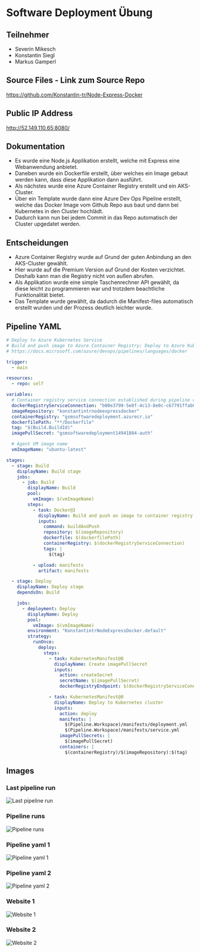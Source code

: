 # Software Deployment Übung

## Teilnehmer

- Severin Mikesch
- Konstantin Siegl
- Markus Gamperl

## Source Files - Link zum Source Repo

https://github.com/Konstantin-tr/Node-Express-Docker

## Public IP Address

http://52.149.110.65:8080/

## Dokumentation

- Es wurde eine Node.js Applikation erstellt, welche mit Express eine Webanwendung anbietet.
- Daneben wurde ein Dockerfile erstellt, über welches ein Image gebaut werden kann, dass diese Applikation dann ausführt.
- Als nächstes wurde eine Azure Container Registry erstellt und ein AKS-Cluster.
- Über ein Template wurde dann eine Azure Dev Ops Pipeline erstellt, welche das Docker Image vom Github Repo aus baut und dann bei Kubernetes in den Cluster hochlädt.
- Dadurch kann nun bei jedem Commit in das Repo automatisch der Cluster upgedatet werden.

## Entscheidungen

- Azure Container Registry wurde auf Grund der guten Anbindung an den AKS-Cluster gewählt.
- Hier wurde auf die Premium Version auf Grund der Kosten verzichtet. Deshalb kann man die Registry nicht von außen abrufen.
- Als Applikation wurde eine simple Taschenrechner API gewählt, da diese leicht zu programmieren war und trotzdem beachtliche Funktionalität bietet.
- Das Template wurde gewählt, da dadurch die Manifest-files automatisch erstellt wurden und der Prozess deutlich leichter wurde.

## Pipeline YAML

```yaml
# Deploy to Azure Kubernetes Service
# Build and push image to Azure Container Registry; Deploy to Azure Kubernetes Service
# https://docs.microsoft.com/azure/devops/pipelines/languages/docker

trigger:
  - main

resources:
  - repo: self

variables:
  # Container registry service connection established during pipeline creation
  dockerRegistryServiceConnection: "b00e3799-5e8f-4c13-8e0c-c67791ffab04"
  imageRepository: "konstantintrnodeexpressdocker"
  containerRegistry: "gsmsoftwaredeployment.azurecr.io"
  dockerfilePath: "**/Dockerfile"
  tag: "$(Build.BuildId)"
  imagePullSecret: "gsmsoftwaredeployment14941804-auth"

  # Agent VM image name
  vmImageName: "ubuntu-latest"

stages:
  - stage: Build
    displayName: Build stage
    jobs:
      - job: Build
        displayName: Build
        pool:
          vmImage: $(vmImageName)
        steps:
          - task: Docker@2
            displayName: Build and push an image to container registry
            inputs:
              command: buildAndPush
              repository: $(imageRepository)
              dockerfile: $(dockerfilePath)
              containerRegistry: $(dockerRegistryServiceConnection)
              tags: |
                $(tag)

          - upload: manifests
            artifact: manifests

  - stage: Deploy
    displayName: Deploy stage
    dependsOn: Build

    jobs:
      - deployment: Deploy
        displayName: Deploy
        pool:
          vmImage: $(vmImageName)
        environment: "KonstantintrNodeExpressDocker.default"
        strategy:
          runOnce:
            deploy:
              steps:
                - task: KubernetesManifest@0
                  displayName: Create imagePullSecret
                  inputs:
                    action: createSecret
                    secretName: $(imagePullSecret)
                    dockerRegistryEndpoint: $(dockerRegistryServiceConnection)

                - task: KubernetesManifest@0
                  displayName: Deploy to Kubernetes cluster
                  inputs:
                    action: deploy
                    manifests: |
                      $(Pipeline.Workspace)/manifests/deployment.yml
                      $(Pipeline.Workspace)/manifests/service.yml
                    imagePullSecrets: |
                      $(imagePullSecret)
                    containers: |
                      $(containerRegistry)/$(imageRepository):$(tag)
```

## Images

### Last pipeline run

![Last pipeline run](Images/pipeline_last_run.png)

### Pipeline runs

![Pipeline runs](Images/pipeline_runs.png)

### Pipeline yaml 1

![Pipeline yaml 1](Images/pipline_yaml1.png)

### Pipeline yaml 2

![Pipeline yaml 2](Images/pipeline_yaml2.png)

### Website 1

![Website 1](Images/Website_Screenshot_1.png)

### Website 2

![Website 2](Images/Website_Screenshot_2.png)
